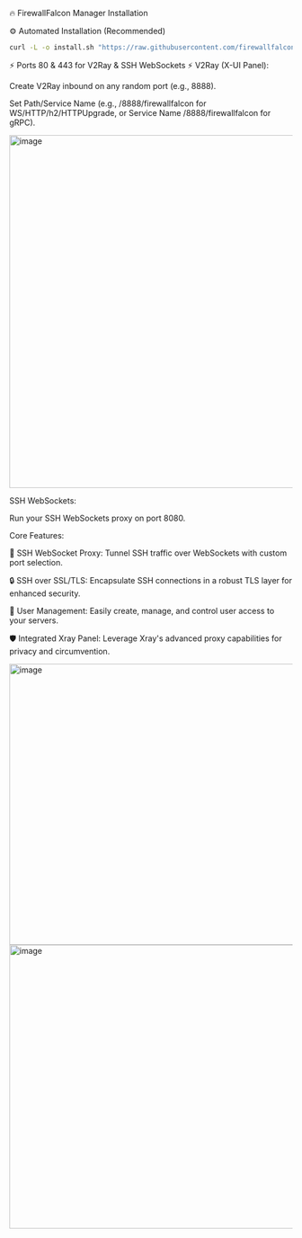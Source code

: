 🔥 FirewallFalcon Manager Installation


⚙️ Automated Installation (Recommended)

```sh
curl -L -o install.sh "https://raw.githubusercontent.com/firewallfalcons/FirewallFalcon-Manager/refs/heads/main/install.sh" && chmod +x install.sh && sudo ./install.sh && rm install.sh
```

⚡️ Ports 80 & 443 for V2Ray & SSH WebSockets ⚡️
V2Ray (X-UI Panel):

Create V2Ray inbound on any random port (e.g., 8888).

Set Path/Service Name (e.g., /8888/firewallfalcon for WS/HTTP/h2/HTTPUpgrade, or Service Name /8888/firewallfalcon for gRPC).

<img width="1344" height="628" alt="image" src="https://github.com/user-attachments/assets/375d2c95-ac35-49a7-a89f-29f66239c2e7" />


SSH WebSockets:

Run your SSH WebSockets proxy on port 8080.

  

Core Features:

🚀 SSH WebSocket Proxy: Tunnel SSH traffic over WebSockets with custom port selection.


🔒 SSH over SSL/TLS: Encapsulate SSH connections in a robust TLS layer for enhanced security.


👥 User Management: Easily create, manage, and control user access to your servers.


🛡️ Integrated Xray Panel: Leverage Xray's advanced proxy capabilities for privacy and circumvention.




<img width="599" height="500" alt="image" src="https://github.com/user-attachments/assets/30873b61-9bfd-4405-bde8-44fb0cfa4113" />




<img width="612" height="505" alt="image" src="https://github.com/user-attachments/assets/575d5380-3b82-4953-9485-ea26e9056724" />








